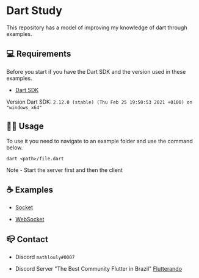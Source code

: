 # Dart Study

This repository has a model of improving my knowledge of dart through examples.


## 💻 Requirements

Before you start if you have the Dart SDK and the version used in these examples.

- [Dart SDK](https://dart.dev/get-dart)

Version Dart SDK: `2.12.0 (stable) (Thu Feb 25 19:50:53 2021 +0100) on "windows_x64"`


## 👩‍💻 Usage

To use it you need to navigate to an example folder and use the command below.
```
dart <path>/file.dart
```

Note - Start the server first and then the client


## ☕ Examples

* [Socket](https://github.com/mathlouly/dart_study/tree/main/connections/socket)

* [WebSocket](https://github.com/mathlouly/dart_study/tree/main/connections/websocket)


## 📪 Contact

* Discord `mathlouly#0007`

* Discord Server "The Best Community Flutter in Brazil" [Flutterando](https://discord.gg/pEP9baQCny)